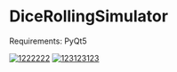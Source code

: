 # DiceRollingSimulator
 Requirements: PyQt5

<a href="https://imgbb.com/"><img src="https://i.ibb.co/VN7HTFj/1222222.png" alt="1222222" border="0"></a>
<a href="https://imgbb.com/"><img src="https://i.ibb.co/gRgh8Qx/123123123.png" alt="123123123" border="0"></a>
